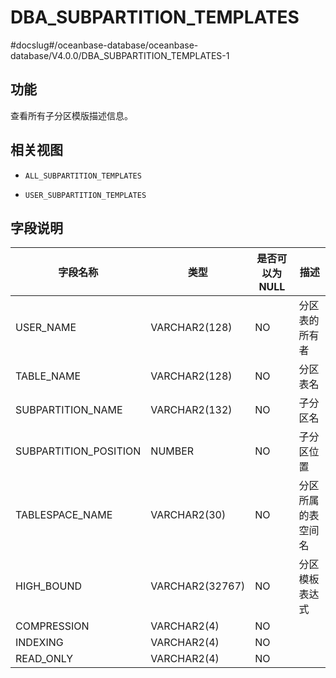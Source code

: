 DBA_SUBPARTITION_TEMPLATES 
===============================================
#docslug#/oceanbase-database/oceanbase-database/V4.0.0/DBA_SUBPARTITION_TEMPLATES-1


功能 
-----------

查看所有子分区模版描述信息。

相关视图 
-------------

* `ALL_SUBPARTITION_TEMPLATES `

  

* `USER_SUBPARTITION_TEMPLATES`

  




字段说明 
-------------



|         字段名称          |       类型        | 是否可以为 NULL |    描述     |
|-----------------------|-----------------|------------|-----------|
| USER_NAME             | VARCHAR2(128)   | NO         | 分区表的所有者   |
| TABLE_NAME            | VARCHAR2(128)   | NO         | 分区表名      |
| SUBPARTITION_NAME     | VARCHAR2(132)   | NO         | 子分区名      |
| SUBPARTITION_POSITION | NUMBER          | NO         | 子分区位置     |
| TABLESPACE_NAME       | VARCHAR2(30)    | NO         | 分区所属的表空间名 |
| HIGH_BOUND            | VARCHAR2(32767) | NO         | 分区模板表达式   |
| COMPRESSION           | VARCHAR2(4)     | NO         |           |
| INDEXING              | VARCHAR2(4)     | NO         |           |
| READ_ONLY             | VARCHAR2(4)     | NO         |           |



